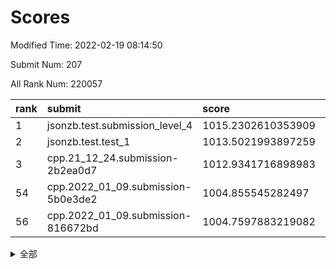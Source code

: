 # Scores

Modified Time: 2022-02-19 08:14:50

Submit Num: 207

All Rank Num: 220057

| rank |               submit               |       score        |       sigma        | pk_num |
| :--- | :--------------------------------- | :----------------- | :----------------- | :----- |
| 1    | jsonzb.test.submission_level_4     | 1015.2302610353909 | 0.8396086146156284 | 4247   |
| 2    | jsonzb.test.test_1                 | 1013.5021993897259 | 0.8307047482210028 | 4251   |
| 3    | cpp.21_12_24.submission-2b2ea0d7   | 1012.9341716898983 | 0.7838846649333826 | 4256   |
| 54   | cpp.2022_01_09.submission-5b0e3de2 | 1004.855545282497  | 0.7303873435524443 | 4255   |
| 56   | cpp.2022_01_09.submission-816672bd | 1004.7597883219082 | 0.7190346372547483 | 4256   |


<details>
<summary>全部</summary>

| rank |                 submit                 |       score        |       sigma        | pk_num |
| :--- | :------------------------------------- | :----------------- | :----------------- | :----- |
| 1    | jsonzb.test.submission_level_4         | 1015.2302610353909 | 0.8396086146156284 | 4247   |
| 2    | jsonzb.test.test_1                     | 1013.5021993897259 | 0.8307047482210028 | 4251   |
| 3    | cpp.21_12_24.submission-2b2ea0d7       | 1012.9341716898983 | 0.7838846649333826 | 4256   |
| 4    | gobigger.level_3.submission_level_3_15 | 1011.9288158402342 | 0.7858651198573429 | 4250   |
| 5    | gobigger.level_3.submission_level_3_2  | 1011.5608272471063 | 0.7804606998359646 | 4255   |
| 6    | gobigger.level_3.submission_level_3_7  | 1011.4487043111233 | 0.7870443836056061 | 4253   |
| 7    | gobigger.level_3.submission_level_3_4  | 1011.2787731989282 | 0.7554702192691323 | 4253   |
| 8    | gobigger.level_3.submission_level_3_32 | 1011.1786554956915 | 0.7654269697686695 | 4253   |
| 9    | gobigger.level_3.submission_level_3_19 | 1011.1542066423215 | 0.7702701299523481 | 4250   |
| 10   | gobigger.level_3.submission_level_3_25 | 1010.7980778862992 | 0.760838739128936  | 4254   |
| 11   | gobigger.level_3.submission_level_3_8  | 1010.7039057016393 | 0.7632281800681089 | 4250   |
| 12   | gobigger.level_3.submission_level_3_33 | 1010.6623598225855 | 0.7798201934979858 | 4254   |
| 13   | gobigger.level_3.submission_level_3_35 | 1010.6337745681728 | 0.7700657408584964 | 4254   |
| 14   | gobigger.level_3.submission_level_3_0  | 1010.6246852088912 | 0.7771842258876465 | 4259   |
| 15   | gobigger.level_3.submission_level_3_10 | 1010.5663213439872 | 0.7535164288097531 | 4249   |
| 16   | gobigger.level_3.submission_level_3_27 | 1010.4871873452438 | 0.7719594528651449 | 4252   |
| 17   | gobigger.level_3.submission_level_3_48 | 1010.4845754094657 | 0.7603456902380785 | 4254   |
| 18   | gobigger.level_3.submission_level_3_14 | 1010.463781216773  | 0.7523994877006643 | 4256   |
| 19   | gobigger.level_3.submission_level_3_43 | 1010.4087202759495 | 0.7696030133420939 | 4246   |
| 20   | gobigger.level_3.submission_level_3_37 | 1010.3833180664537 | 0.7583444693839245 | 4254   |
| 21   | gobigger.level_3.submission_level_3_16 | 1010.3792450944394 | 0.7562663198918117 | 4248   |
| 22   | gobigger.level_3.submission_level_3_47 | 1010.3761444227349 | 0.752286736106682  | 4254   |
| 23   | gobigger.level_3.submission_level_3_22 | 1010.3643724376119 | 0.7683809411246134 | 4249   |
| 24   | gobigger.level_3.submission_level_3_17 | 1010.3317890319564 | 0.7629040182725877 | 4252   |
| 25   | gobigger.level_3.submission_level_3_36 | 1010.2646033606593 | 0.7461162767375856 | 4254   |
| 26   | gobigger.level_3.submission_level_3_9  | 1010.2030911373051 | 0.7872912395187222 | 4254   |
| 27   | gobigger.level_3.submission_level_3_46 | 1010.1375810004574 | 0.7725179887200753 | 4254   |
| 28   | gobigger.level_3.submission_level_3_29 | 1010.1149387818443 | 0.7424834178993013 | 4250   |
| 29   | gobigger.level_3.submission_level_3_26 | 1010.0979518141494 | 0.7583642118064425 | 4249   |
| 30   | gobigger.level_3.submission_level_3_34 | 1010.0547874088204 | 0.738611223832985  | 4252   |
| 31   | gobigger.level_3.submission_level_3_13 | 1010.0220044217654 | 0.7675380453348016 | 4252   |
| 32   | gobigger.level_3.submission_level_3_11 | 1009.9402401380562 | 0.7596775802879323 | 4254   |
| 33   | gobigger.level_3.submission_level_3_30 | 1009.8787257196701 | 0.7445203718357699 | 4258   |
| 34   | gobigger.level_3.submission_level_3_12 | 1009.8380993395031 | 0.7434842219148098 | 4248   |
| 35   | gobigger.level_3.submission_level_3_38 | 1009.7562374080867 | 0.7720129928794861 | 4254   |
| 36   | gobigger.level_3.submission_level_3_23 | 1009.6989955239832 | 0.7469444360412419 | 4252   |
| 37   | gobigger.level_3.submission_level_3_39 | 1009.6034337796901 | 0.7555907011219059 | 4255   |
| 38   | gobigger.level_3.submission_level_3_5  | 1009.602717575915  | 0.755250700726894  | 4250   |
| 39   | gobigger.level_3.submission_level_3_21 | 1009.560083178481  | 0.7627802398674531 | 4255   |
| 40   | gobigger.level_3.submission_level_3_44 | 1009.4942983232885 | 0.7697547694293978 | 4250   |
| 41   | gobigger.level_3.submission_level_3_24 | 1009.4162691148173 | 0.7556857038337655 | 4250   |
| 42   | gobigger.level_3.submission_level_3_6  | 1009.351624647789  | 0.7424440729776405 | 4254   |
| 43   | gobigger.level_3.submission_level_3_3  | 1009.2899908551483 | 0.7513860025898622 | 4250   |
| 44   | gobigger.level_3.submission_level_3_1  | 1009.2708587078134 | 0.7497872117000246 | 4250   |
| 45   | gobigger.level_3.submission_level_3_20 | 1009.1079173263001 | 0.7479056446344241 | 4249   |
| 46   | gobigger.level_3.submission_level_3_40 | 1008.9586620102077 | 0.7489947843067147 | 4253   |
| 47   | gobigger.level_3.submission_level_3_28 | 1008.9439208406055 | 0.74950973591654   | 4255   |
| 48   | gobigger.level_3.submission_level_3_45 | 1008.929538296261  | 0.7552493329797458 | 4252   |
| 49   | gobigger.level_3.submission_level_3_18 | 1008.906799962897  | 0.7625531010263427 | 4251   |
| 50   | gobigger.level_3.submission_level_3_42 | 1008.7456457664425 | 0.7414187490097396 | 4256   |
| 51   | gobigger.level_3.submission_level_3_41 | 1008.7419112589218 | 0.7541913761039108 | 4246   |
| 52   | gobigger.level_3.submission_level_3_31 | 1008.6846668166655 | 0.7415724991317431 | 4252   |
| 53   | gobigger.level_3.submission_level_3_49 | 1008.6536585930119 | 0.738649486859613  | 4251   |
| 54   | cpp.2022_01_09.submission-5b0e3de2     | 1004.855545282497  | 0.7303873435524443 | 4255   |
| 55   | gobigger.level_1.submission_level_1_45 | 1004.8514801688881 | 0.7164264464199868 | 4252   |
| 56   | cpp.2022_01_09.submission-816672bd     | 1004.7597883219082 | 0.7190346372547483 | 4256   |
| 57   | gobigger.level_1.submission_level_1_43 | 1004.6865078658695 | 0.7247272236554191 | 4245   |
| 58   | gobigger.level_1.submission_level_1_26 | 1004.6658783193151 | 0.7149184368445158 | 4249   |
| 59   | gobigger.level_1.submission_level_1_0  | 1004.5441786333754 | 0.7140576329892706 | 4250   |
| 60   | gobigger.level_1.submission_level_1_36 | 1004.3566466787593 | 0.7125560513988471 | 4255   |
| 61   | gobigger.level_1.submission_level_1_6  | 1004.3138201295832 | 0.7120617644314079 | 4246   |
| 62   | gobigger.level_1.submission_level_1_31 | 1003.9851766492658 | 0.7137444232768357 | 4257   |
| 63   | gobigger.level_1.submission_level_1_17 | 1003.9045205172014 | 0.7170178561549282 | 4248   |
| 64   | gobigger.level_1.submission_level_1_21 | 1003.8722026821524 | 0.7316807037161922 | 4254   |
| 65   | gobigger.level_1.submission_level_1_38 | 1003.8338465835566 | 0.7147108946690053 | 4256   |
| 66   | gobigger.level_1.submission_level_1_34 | 1003.8312200013464 | 0.7216648726536782 | 4250   |
| 67   | gobigger.level_1.submission_level_1_42 | 1003.8270152114192 | 0.7173603979111793 | 4258   |
| 68   | gobigger.level_1.submission_level_1_29 | 1003.7837771948368 | 0.715583992825752  | 4250   |
| 69   | gobigger.level_1.submission_level_1_3  | 1003.6390907292383 | 0.7191325365885481 | 4252   |
| 70   | gobigger.level_1.submission_level_1_15 | 1003.6319375909305 | 0.7093096629507972 | 4257   |
| 71   | gobigger.level_1.submission_level_1_23 | 1003.6191614349937 | 0.715259322998422  | 4251   |
| 72   | gobigger.level_1.submission_level_1_46 | 1003.6026462785435 | 0.7093597142464076 | 4252   |
| 73   | gobigger.level_1.submission_level_1_7  | 1003.551130007636  | 0.7161341525159616 | 4258   |
| 74   | gobigger.level_1.submission_level_1_18 | 1003.5371893826825 | 0.708201878091436  | 4253   |
| 75   | gobigger.level_1.submission_level_1_47 | 1003.4440719060611 | 0.7280805165356421 | 4249   |
| 76   | gobigger.level_1.submission_level_1_2  | 1003.4305182634513 | 0.7086919704753191 | 4251   |
| 77   | gobigger.level_1.submission_level_1_12 | 1003.4106683693615 | 0.7047578306777649 | 4260   |
| 78   | gobigger.level_1.submission_level_1_10 | 1003.3940675777192 | 0.713827633326809  | 4249   |
| 79   | gobigger.level_1.submission_level_1_40 | 1003.1608365175008 | 0.7135998999518631 | 4253   |
| 80   | gobigger.level_1.submission_level_1_25 | 1003.1351099585817 | 0.7184091746806431 | 4249   |
| 81   | gobigger.level_1.submission_level_1_35 | 1003.1319802602543 | 0.7095639940919952 | 4255   |
| 82   | gobigger.level_1.submission_level_1_1  | 1003.1226294159363 | 0.7096081229825627 | 4249   |
| 83   | gobigger.level_1.submission_level_1_9  | 1003.1222422084519 | 0.7193809188957471 | 4249   |
| 84   | gobigger.level_1.submission_level_1_8  | 1003.0626332098341 | 0.7200145357829815 | 4254   |
| 85   | gobigger.level_1.submission_level_1_28 | 1003.0626179594045 | 0.7190596936496203 | 4252   |
| 86   | gobigger.level_1.submission_level_1_20 | 1002.9491825686147 | 0.7127005564587161 | 4256   |
| 87   | gobigger.level_1.submission_level_1_32 | 1002.8772001427855 | 0.7129026759033206 | 4250   |
| 88   | gobigger.level_1.submission_level_1_24 | 1002.8498499602508 | 0.7172631591514425 | 4245   |
| 89   | gobigger.level_1.submission_level_1_11 | 1002.8465521194604 | 0.7101922368654847 | 4247   |
| 90   | gobigger.level_1.submission_level_1_44 | 1002.82322140656   | 0.7116844332693143 | 4253   |
| 91   | gobigger.level_1.submission_level_1_16 | 1002.7133099420588 | 0.7154667639220553 | 4256   |
| 92   | gobigger.level_1.submission_level_1_27 | 1002.7061216064612 | 0.7083894538824906 | 4250   |
| 93   | gobigger.level_1.submission_level_1_13 | 1002.6835473313593 | 0.7144931634103087 | 4253   |
| 94   | gobigger.level_1.submission_level_1_33 | 1002.6773787052365 | 0.7171458862708927 | 4258   |
| 95   | gobigger.level_1.submission_level_1_41 | 1002.6471390937822 | 0.7108875590650185 | 4254   |
| 96   | gobigger.level_1.submission_level_1_22 | 1002.61930258317   | 0.710255941079197  | 4252   |
| 97   | gobigger.level_1.submission_level_1_14 | 1002.4515313440613 | 0.7122454803059816 | 4252   |
| 98   | gobigger.level_1.submission_level_1_49 | 1002.3971988728644 | 0.7196639403487033 | 4253   |
| 99   | gobigger.level_1.submission_level_1_19 | 1002.3567772052376 | 0.7020378113637108 | 4249   |
| 100  | gobigger.level_1.submission_level_1_39 | 1002.3215731356344 | 0.7092180375000792 | 4251   |
| 101  | gobigger.level_1.submission_level_1_37 | 1002.3024049007539 | 0.7128902226310598 | 4253   |
| 102  | gobigger.level_1.submission_level_1_30 | 1002.2508095572239 | 0.6967025204677381 | 4254   |
| 103  | gobigger.level_1.submission_level_1_48 | 1002.156925701012  | 0.7229331029192971 | 4253   |
| 104  | gobigger.level_1.submission_level_1_5  | 1001.5818360237924 | 0.714979007967871  | 4257   |
| 105  | gobigger.level_1.submission_level_1_4  | 1001.5015353543238 | 0.7097461833380505 | 4255   |
| 106  | gobigger.random.submission_random_14   | 997.3616490164804  | 0.7072909532838281 | 4252   |
| 107  | gobigger.random.submission_random_41   | 997.1230866243585  | 0.7070535762542355 | 4249   |
| 108  | gobigger.random.submission_random_37   | 996.8713180322688  | 0.7112597903256331 | 4251   |
| 109  | gobigger.random.submission_random_9    | 996.828539433454   | 0.709762975828552  | 4258   |
| 110  | gobigger.random.submission_random_35   | 996.7840335918532  | 0.7106172217520228 | 4260   |
| 111  | gobigger.random.submission_random_7    | 996.7443135520817  | 0.7149547311753919 | 4254   |
| 112  | gobigger.random.submission_random_34   | 996.7370681709654  | 0.7188890491900566 | 4251   |
| 113  | gobigger.random.submission_random_49   | 996.540807979911   | 0.697307642654051  | 4255   |
| 114  | gobigger.random.submission_random_5    | 996.5368221642713  | 0.7019075345124692 | 4250   |
| 115  | gobigger.random.submission_random_23   | 996.5213680128963  | 0.7035636915211745 | 4253   |
| 116  | gobigger.random.submission_random_17   | 996.4313943125983  | 0.7107426413800404 | 4253   |
| 117  | gobigger.random.submission_random_46   | 996.3685113084451  | 0.7191691876459825 | 4256   |
| 118  | gobigger.random.submission_random_21   | 996.3505678583939  | 0.7170649889317566 | 4257   |
| 119  | gobigger.random.submission_random_28   | 996.2916313503382  | 0.705428340150545  | 4253   |
| 120  | gobigger.random.submission_random_38   | 996.2898133589603  | 0.7104422053403736 | 4254   |
| 121  | gobigger.random.submission_random_45   | 996.2516492446275  | 0.7082701084584111 | 4250   |
| 122  | gobigger.random.submission_random_36   | 996.2283569975382  | 0.7014818452518609 | 4251   |
| 123  | gobigger.random.submission_random_10   | 996.1800994089925  | 0.7124306839884226 | 4253   |
| 124  | gobigger.random.submission_random_13   | 996.1743491788251  | 0.7197405807084919 | 4252   |
| 125  | gobigger.random.submission_random_25   | 996.1637806982963  | 0.7150466354722042 | 4249   |
| 126  | gobigger.random.submission_random_47   | 996.1248592313616  | 0.6936626824934087 | 4250   |
| 127  | gobigger.random.submission_random_48   | 996.0955398610209  | 0.7142364301955018 | 4252   |
| 128  | gobigger.random.submission_random_11   | 996.034980076866   | 0.7254884605926142 | 4250   |
| 129  | gobigger.random.submission_random_3    | 996.0212732523308  | 0.71220697866265   | 4251   |
| 130  | gobigger.random.submission_random_12   | 995.8857067224651  | 0.7190403051248841 | 4249   |
| 131  | gobigger.random.submission_random_18   | 995.7259273568772  | 0.7119234021068543 | 4253   |
| 132  | gobigger.random.submission_random_2    | 995.7125374725474  | 0.7084184398775277 | 4252   |
| 133  | gobigger.random.submission_random_42   | 995.6844460216815  | 0.7293080728878526 | 4248   |
| 134  | gobigger.random.submission_random_22   | 995.6608431237577  | 0.7029564262985846 | 4255   |
| 135  | gobigger.random.submission_random_44   | 995.6403956656998  | 0.7170995160643345 | 4251   |
| 136  | gobigger.random.submission_random_27   | 995.6398853129311  | 0.7100511539621056 | 4255   |
| 137  | gobigger.random.submission_random_16   | 995.6392219825804  | 0.7128715328809814 | 4255   |
| 138  | gobigger.random.submission_random_39   | 995.633776517269   | 0.717700159955414  | 4243   |
| 139  | gobigger.random.submission_random_40   | 995.6262346380488  | 0.7103323047256327 | 4250   |
| 140  | gobigger.random.submission_random_1    | 995.5575829320053  | 0.7145895059395234 | 4252   |
| 141  | gobigger.random.submission_random_19   | 995.5318570030638  | 0.7038554512377446 | 4259   |
| 142  | gobigger.random.submission_random_20   | 995.5184207033528  | 0.7190790675629606 | 4251   |
| 143  | gobigger.random.submission_random_4    | 995.4704042622834  | 0.7208474905411422 | 4248   |
| 144  | gobigger.random.submission_random_6    | 995.3576608187049  | 0.7114625628922548 | 4248   |
| 145  | gobigger.random.submission_random_29   | 995.3413578066269  | 0.7177481724058313 | 4254   |
| 146  | gobigger.random.submission_random_32   | 995.2961854053418  | 0.7005586765530462 | 4259   |
| 147  | gobigger.random.submission_random_33   | 995.2366649770369  | 0.713729088138743  | 4248   |
| 148  | gobigger.random.submission_random_31   | 995.2127307698983  | 0.7273697324470287 | 4256   |
| 149  | gobigger.random.submission_random_30   | 995.1628239850934  | 0.7241406157847983 | 4254   |
| 150  | gobigger.random.submission_random_26   | 995.107913351873   | 0.72631770666526   | 4257   |
| 151  | gobigger.random.submission_random_24   | 995.1069717726687  | 0.7313476601388047 | 4251   |
| 152  | gobigger.random.submission_random_43   | 995.1002373726559  | 0.7217981450554123 | 4251   |
| 153  | gobigger.random.submission_random_15   | 994.9161933387064  | 0.7150605214253104 | 4252   |
| 154  | gobigger.random.submission_random_8    | 994.8406443766479  | 0.7111636620439543 | 4250   |
| 155  | gobigger.random.submission_random_0    | 994.5999425313348  | 0.7128411372642393 | 4251   |
| 156  | gobigger.level_2.submission_level_2_13 | 994.2723596018104  | 0.7184828039119592 | 4252   |
| 157  | gobigger.level_2.submission_level_2_17 | 994.0270546422465  | 0.7249763243294236 | 4252   |
| 158  | gobigger.level_2.submission_level_2_6  | 993.761475538536   | 0.7260989874092902 | 4254   |
| 159  | gobigger.level_2.submission_level_2_38 | 993.6736801095204  | 0.7154334666594252 | 4252   |
| 160  | gobigger.level_2.submission_level_2_29 | 993.4323556022821  | 0.7384632651458168 | 4255   |
| 161  | gobigger.level_2.submission_level_2_11 | 993.3574392544912  | 0.7558446903138285 | 4249   |
| 162  | gobigger.level_2.submission_level_2_41 | 993.185370041932   | 0.7323157766125145 | 4256   |
| 163  | gobigger.level_2.submission_level_2_19 | 993.085140230496   | 0.726037860606377  | 4258   |
| 164  | gobigger.level_2.submission_level_2_47 | 993.0755726790283  | 0.7346593002304613 | 4253   |
| 165  | gobigger.level_2.submission_level_2_27 | 993.0691695080939  | 0.7483556729980286 | 4255   |
| 166  | gobigger.level_2.submission_level_2_10 | 992.8924343201888  | 0.7401210015230899 | 4250   |
| 167  | gobigger.level_2.submission_level_2_3  | 992.8907223628553  | 0.7278562256432148 | 4254   |
| 168  | gobigger.level_2.submission_level_2_0  | 992.7723268988909  | 0.7403743864519345 | 4255   |
| 169  | gobigger.level_2.submission_level_2_12 | 992.4636828287537  | 0.7362878845759964 | 4254   |
| 170  | gobigger.level_2.submission_level_2_21 | 992.4481984803502  | 0.7193360197116382 | 4250   |
| 171  | gobigger.level_2.submission_level_2_33 | 992.353857966569   | 0.7501125917512533 | 4252   |
| 172  | gobigger.level_2.submission_level_2_30 | 992.2668989560051  | 0.7472722093817242 | 4251   |
| 173  | gobigger.level_2.submission_level_2_24 | 992.250935846826   | 0.7502774499972635 | 4260   |
| 174  | gobigger.level_2.submission_level_2_44 | 992.0798655966696  | 0.7316014632714003 | 4249   |
| 175  | gobigger.level_2.submission_level_2_7  | 992.0551958635988  | 0.752875826412851  | 4248   |
| 176  | gobigger.level_2.submission_level_2_42 | 992.0529812416506  | 0.7516109649511452 | 4254   |
| 177  | gobigger.level_2.submission_level_2_45 | 992.0464520439401  | 0.7513603434542035 | 4249   |
| 178  | gobigger.level_2.submission_level_2_26 | 992.0371127759405  | 0.7361187471460979 | 4253   |
| 179  | gobigger.level_2.submission_level_2_18 | 992.0165173115796  | 0.7303856331288741 | 4253   |
| 180  | gobigger.level_2.submission_level_2_4  | 991.9787298334817  | 0.7569260810669628 | 4255   |
| 181  | gobigger.level_2.submission_level_2_49 | 991.9107582424364  | 0.7419514241902526 | 4250   |
| 182  | gobigger.level_2.submission_level_2_22 | 991.9005937694499  | 0.7526902909332243 | 4253   |
| 183  | gobigger.level_2.submission_level_2_40 | 991.8774337144126  | 0.7432459809065793 | 4255   |
| 184  | gobigger.level_2.submission_level_2_37 | 991.8619620582749  | 0.7445135715583452 | 4246   |
| 185  | gobigger.level_2.submission_level_2_25 | 991.8233698289567  | 0.7452123096375995 | 4248   |
| 186  | gobigger.level_2.submission_level_2_46 | 991.7428390836931  | 0.758223460980044  | 4253   |
| 187  | gobigger.level_2.submission_level_2_16 | 991.6854407563287  | 0.7645886047794838 | 4246   |
| 188  | gobigger.level_2.submission_level_2_20 | 991.6115647485593  | 0.7911260991337653 | 4255   |
| 189  | gobigger.level_2.submission_level_2_1  | 991.5869427046049  | 0.758039473060302  | 4249   |
| 190  | gobigger.level_2.submission_level_2_2  | 991.5314625214783  | 0.7559371187640104 | 4250   |
| 191  | gobigger.level_2.submission_level_2_31 | 991.4018547284344  | 0.7564846455379524 | 4253   |
| 192  | gobigger.level_2.submission_level_2_43 | 991.319568323812   | 0.7536691203950823 | 4250   |
| 193  | gobigger.level_2.submission_level_2_9  | 991.29850681447    | 0.7516214755159181 | 4254   |
| 194  | gobigger.level_2.submission_level_2_35 | 991.2443285070273  | 0.7767759513924715 | 4248   |
| 195  | gobigger.level_2.submission_level_2_23 | 991.2088916503591  | 0.7481926673174769 | 4254   |
| 196  | gobigger.level_2.submission_level_2_5  | 991.1800915650791  | 0.7551463325007423 | 4251   |
| 197  | gobigger.level_2.submission_level_2_14 | 991.1538109752668  | 0.7537474925218022 | 4256   |
| 198  | gobigger.level_2.submission_level_2_8  | 991.0175808463822  | 0.7719442792501532 | 4251   |
| 199  | gobigger.level_2.submission_level_2_15 | 990.9635478781458  | 0.7297013462002963 | 4253   |
| 200  | gobigger.level_2.submission_level_2_32 | 990.9479420266202  | 0.7622493673392063 | 4255   |
| 201  | gobigger.level_2.submission_level_2_34 | 990.9196342944605  | 0.7675678089310821 | 4258   |
| 202  | gobigger.level_2.submission_level_2_48 | 990.8937555396071  | 0.7656958416745177 | 4252   |
| 203  | gobigger.level_2.submission_level_2_39 | 990.6222341924606  | 0.7526614670735187 | 4252   |
| 204  | gobigger.level_2.submission_level_2_28 | 990.4379175624147  | 0.7698049475699094 | 4253   |
| 205  | gobigger.level_2.submission_level_2_36 | 990.2114067516272  | 0.7552596167828475 | 4252   |
| 206  | gobigger.none.submission_none_1        | 978.3187289342768  | 1.2475034196383703 | 4254   |
| 207  | gobigger.none.submission_none_0        | 977.8878350525432  | 1.330011726121989  | 4253   |

</details>